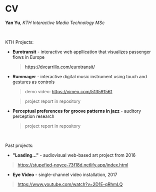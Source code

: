 # CV

**Yan Yu**, *KTH Interactive Media Technology MSc*

<br>

<p>
KTH Projects:


* **Eurotransit** - interactive web appllication that visualizes passenger flows in Europe

  > https://dvcarrillo.com/eurotransit/


* **Rummager** - interactive digital music instrument using touch and gestures as controls

  > demo video: https://vimeo.com/513591561

  > project report in repository

* **Perceptual preferences for groove patterns in jazz** - auditory perception research

  > project report in repository
  
  </p>
 <br>
 <p>
Past projects:

*  **"Loading..."** - audiovisual web-based art project from 2016
  > https://stupefied-noyce-73f18d.netlify.app/index.html

*  **Eye Video** - single-channel video installation, 2017
  > https://www.youtube.com/watch?v=2D1E-qRhmLQ
  </p>
